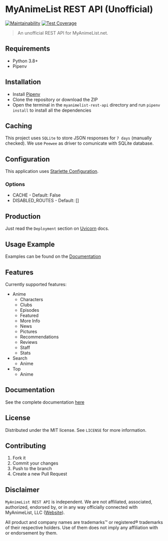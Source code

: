 # MyAnimeList REST API (Unofficial)

[![Maintainability](https://api.codeclimate.com/v1/badges/a2acb1abd8be12d7c751/maintainability)](https://codeclimate.com/github/Nearata/myanimelist-rest-api/maintainability)
[![Test Coverage](https://api.codeclimate.com/v1/badges/a2acb1abd8be12d7c751/test_coverage)](https://codeclimate.com/github/Nearata/myanimelist-rest-api/test_coverage)

> An unofficial REST API for MyAnimeList.net.

## Requirements

- Python 3.8+
- Pipenv

## Installation

- Install [Pipenv](https://pypi.org/project/pipenv/)
- Clone the repository or download the ZIP
- Open the terminal in the `myanimelist-rest-api` directory and run `pipenv install` to install all the dependencies

## Caching

This project uses `SQLite` to store JSON responses for `7 days` (manually checked). We use `Peewee` as driver to comunicate with SQLite database.

## Configuration

This application uses [Starlette Configuration](https://www.starlette.io/config/).

### Options

- CACHE - Default: False
- DISABLED_ROUTES - Default: []

## Production

Just read the `Deployment` section on [Uvicorn](https://www.uvicorn.org/deployment/) docs.

## Usage Example

Examples can be found on the [Documentation](#Documentation)

## Features

Currently supported features:

- Anime
  - Characters
  - Clubs
  - Episodes
  - Featured
  - More Info
  - News
  - Pictures
  - Recommendations
  - Reviews
  - Staff
  - Stats
- Search
  - Anime
- Top
  - Anime

## Documentation

See the complete documentation [here](https://vonnearata.gitbook.io/docs/)

## License

Distributed under the MIT license. See `LICENSE` for more information.

## Contributing

1. Fork it
2. Commit your changes
3. Push to the branch
4. Create a new Pull Request

## Disclaimer

`MyAnimeList REST API` is independent. We are not affiliated, associated, authorized, endorsed by, or in any way officially connected with MyAnimeList, LLC ([Website](https://myanimelist.net/)).

All product and company names are trademarks™ or registered® trademarks of their respective holders. Use of them does not imply any affiliation with or endorsement by them.
